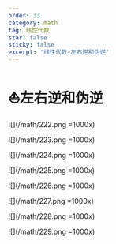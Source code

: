 ```yaml
---
order: 33
category: math
tag: 线性代数
star: false
sticky: false
excerpt: '线性代数-左右逆和伪逆'
---
```


# :boat:左右逆和伪逆
![](/math/222.png =1000x)

![](/math/223.png =1000x)

![](/math/224.png =1000x)

![](/math/225.png =1000x)

![](/math/226.png =1000x)

![](/math/227.png =1000x)

![](/math/228.png =1000x)

![](/math/229.png =1000x)

